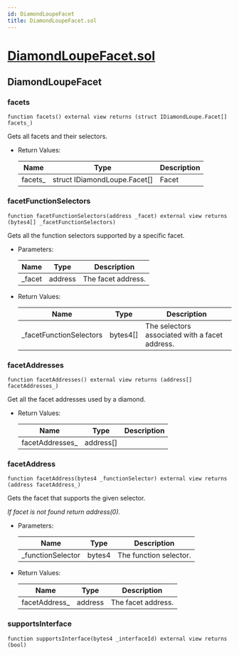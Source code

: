 ```yaml
---
id: DiamondLoupeFacet
title: DiamondLoupeFacet.sol
---
```

# [DiamondLoupeFacet.sol](https://github.com/chromatic-protocol/contracts/tree/main/contracts/core/facets/DiamondLoupeFacet.sol)

## DiamondLoupeFacet

### facets

```solidity
function facets() external view returns (struct IDiamondLoupe.Facet[] facets_)
```

Gets all facets and their selectors.

- Return Values:

  | Name | Type | Description |
  | ---- | ---- | ----------- |
  | facets_ | struct IDiamondLoupe.Facet[] | Facet |

### facetFunctionSelectors

```solidity
function facetFunctionSelectors(address _facet) external view returns (bytes4[] _facetFunctionSelectors)
```

Gets all the function selectors supported by a specific facet.

- Parameters:

  | Name | Type | Description |
  | ---- | ---- | ----------- |
  | _facet | address | The facet address. |

- Return Values:

  | Name | Type | Description |
  | ---- | ---- | ----------- |
  | _facetFunctionSelectors | bytes4[] | The selectors associated with a facet address. |

### facetAddresses

```solidity
function facetAddresses() external view returns (address[] facetAddresses_)
```

Get all the facet addresses used by a diamond.

- Return Values:

  | Name | Type | Description |
  | ---- | ---- | ----------- |
  | facetAddresses_ | address[] |  |

### facetAddress

```solidity
function facetAddress(bytes4 _functionSelector) external view returns (address facetAddress_)
```

Gets the facet that supports the given selector.

_If facet is not found return address(0)._

- Parameters:

  | Name | Type | Description |
  | ---- | ---- | ----------- |
  | _functionSelector | bytes4 | The function selector. |

- Return Values:

  | Name | Type | Description |
  | ---- | ---- | ----------- |
  | facetAddress_ | address | The facet address. |

### supportsInterface

```solidity
function supportsInterface(bytes4 _interfaceId) external view returns (bool)
```

